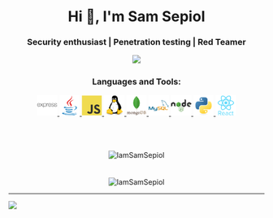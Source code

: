<h1 align="center">Hi 👋, I'm Sam Sepiol</h1>
<h3 align="center">Security enthusiast | Penetration testing | Red Teamer</h3>
<p align="center"> <img src="https://64.media.tumblr.com/ea0617d27fce26d509bb49da0735e3ed/tumblr_p8wui9K4H81rztjsno1_540.gif" /> </p>


<h3 align="center">Languages and Tools:</h3>
<p align="center"> <a href="https://expressjs.com" target="_blank" rel="noreferrer"> <img src="https://raw.githubusercontent.com/devicons/devicon/master/icons/express/express-original-wordmark.svg" alt="express" width="40" height="40"/> </a> <a href="https://www.java.com" target="_blank" rel="noreferrer"> <img src="https://raw.githubusercontent.com/devicons/devicon/master/icons/java/java-original.svg" alt="java" width="40" height="40"/> </a> <a href="https://developer.mozilla.org/en-US/docs/Web/JavaScript" target="_blank" rel="noreferrer"><img src="https://raw.githubusercontent.com/devicons/devicon/master/icons/javascript/javascript-original.svg" alt="javascript" width="40" height="40"/> </a> <a href="https://www.linux.org/" target="_blank" rel="noreferrer"> <img src="https://raw.githubusercontent.com/devicons/devicon/master/icons/linux/linux-original.svg" alt="linux" width="40" height="40"/> </a> <a href="https://www.mongodb.com/" target="_blank" rel="noreferrer"> <img src="https://raw.githubusercontent.com/devicons/devicon/master/icons/mongodb/mongodb-original-wordmark.svg" alt="mongodb" width="40" height="40"/> </a> <a href="https://www.mysql.com/" target="_blank" rel="noreferrer"> <img src="https://raw.githubusercontent.com/devicons/devicon/master/icons/mysql/mysql-original-wordmark.svg" alt="mysql" width="40" height="40"/> </a> <a href="https://nodejs.org" target="_blank" rel="noreferrer"> <img src="https://raw.githubusercontent.com/devicons/devicon/master/icons/nodejs/nodejs-original-wordmark.svg" alt="nodejs" width="40" height="40"/> </a> <a href="https://www.python.org" target="_blank" rel="noreferrer"> <img src="https://raw.githubusercontent.com/devicons/devicon/master/icons/python/python-original.svg" alt="python" width="40" height="40"/> </a> <a href="https://reactjs.org/" target="_blank" rel="noreferrer"> <img src="https://raw.githubusercontent.com/devicons/devicon/master/icons/react/react-original-wordmark.svg" alt="react" width="40" height="40"/> </a> </p>
<br><br><br>

<div align="center">
  <img align="center" src="https://github-readme-streak-stats.herokuapp.com/?user=IamSamSepiol&" alt="IamSamSepiol" />
</div><br><br>
<div align="center">
<img align="center" src="https://github-readme-stats.vercel.app/api/top-langs?username=IamSamSepiol&show_icons=true&locale=en&layout=compact" alt="IamSamSepiol" />
</div><hr>
<img src="https://www.teahub.io/photos/full/283-2839995_mr-robot-hack.jpg" /> 
